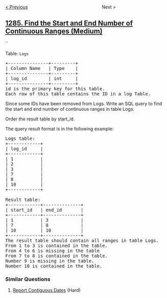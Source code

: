 <!--|This file generated by command(leetcode description); DO NOT EDIT.    |-->
<!--+----------------------------------------------------------------------+-->
<!--|@author    openset <openset.wang@gmail.com>                           |-->
<!--|@link      https://github.com/openset                                 |-->
<!--|@home      https://github.com/openset/leetcode                        |-->
<!--+----------------------------------------------------------------------+-->

[< Previous](https://github.com/openset/leetcode/tree/master/problems/minimum-number-of-flips-to-convert-binary-matrix-to-zero-matrix "Minimum Number of Flips to Convert Binary Matrix to Zero Matrix")
　　　　　　　　　　　　　　　　
Next >

## [1285. Find the Start and End Number of Continuous Ranges (Medium)](https://leetcode.com/problems/find-the-start-and-end-number-of-continuous-ranges "")
``
<p>Table: <code>Logs</code></p>
<pre>
+---------------+---------+
| Column Name   | Type    |
+---------------+---------+
| log_id        | int     |
+---------------+---------+
id is the primary key for this table.
Each row of this table contains the ID in a log Table.
</pre>

Since some IDs have been removed from Logs. Write an SQL query to find the start and end number of continuous ranges in table Logs.

Order the result table by start_id.

The query result format is in the following example:
<pre>
Logs table:
+------------+
| log_id     |
+------------+
| 1          |
| 2          |
| 3          |
| 7          |
| 8          |
| 10         |
+------------+

Result table:
+------------+--------------+
| start_id   | end_id       |
+------------+--------------+
| 1          | 3            |
| 7          | 8            |
| 10         | 10           |
+------------+--------------+
The result table should contain all ranges in table Logs.
From 1 to 3 is contained in the table.
From 4 to 6 is missing in the table
From 7 to 8 is contained in the table.
Number 9 is missing in the table.
Number 10 is contained in the table.
</pre>

### Similar Questions
  1. [Report Contiguous Dates](https://github.com/openset/leetcode/tree/master/problems/report-contiguous-dates) (Hard)
